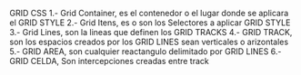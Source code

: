 GRID CSS
1.- Grid Container, es el contenedor o el lugar donde se aplicara el GRID STYLE
2.- Grid Itens, es o son los Selectores a aplicar GRID STYLE
3.- Grid Lines, son la lineas que definen los GRID TRACKS
4.- GRID TRACK, son los espacios creados por los GRID LINES sean verticales o arizontales
5.- GRID AREA, son cualquier reactangulo delimitado por GRID LINES 
6.- GRID CELDA, Son intercepciones creadas entre track 